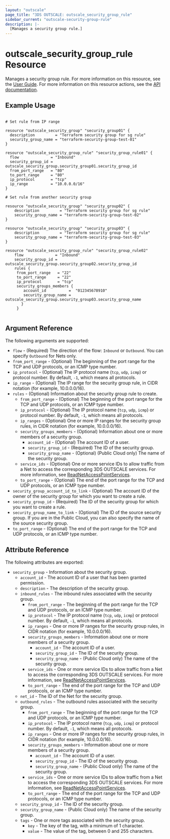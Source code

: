 ```yaml
---
layout: "outscale"
page_title: "3DS OUTSCALE: outscale_security_group_rule"
sidebar_current: "outscale-security-group-rule"
description: |-
  [Manages a security group rule.]
---
```


# outscale_security_group_rule Resource

Manages a security group rule.
For more information on this resource, see the [User Guide](https://wiki.outscale.net/display/EN/About+Security+Group+Rules).
For more information on this resource actions, see the [API documentation](https://docs.outscale.com/api#3ds-outscale-api-securitygrouprule).

## Example Usage

```hcl

# Set rule from IP range

resource "outscale_security_group" "security_group01" {
  description         = "Terraform security group for sg rule"
  security_group_name = "terraform-security-group-test-01"
}

resource "outscale_security_group_rule" "security_group_rule01" {
  flow              = "Inbound"
  security_group_id = outscale_security_group.security_group01.security_group_id
  from_port_range   = "80"
  to_port_range     = "80"
  ip_protocol       = "tcp"
  ip_range          = "10.0.0.0/16"
}

# Set rule from another security group

resource "outscale_security_group" "security_group02" {
    description         = "Terraform security group for sg rule"
    security_group_name = "terraform-security-group-test-02"
}

resource "outscale_security_group" "security_group03" {
    description         = "Terraform security group for sg rule"
    security_group_name = "terraform-security-group-test-03"
}

resource "outscale_security_group_rule" "security_group_rule02" 
    flow              = "Inbound"
    security_group_id = outscale_security_group.security_group02.security_group_id
    rules {
     from_port_range   = "22"
     to_port_range     = "22"
     ip_protocol       = "tcp"
     security_groups_members {
        account_id          =  "012345678910"
        security_group_name = outscale_security_group.security_group03.security_group_name
       }
     }


```

## Argument Reference

The following arguments are supported:

* `flow` - (Required) The direction of the flow: `Inbound` or `Outbound`. You can specify `Outbound` for Nets only.  
* `from_port_range` - (Optional) The beginning of the port range for the TCP and UDP protocols, or an ICMP type number.  
* `ip_protocol` - (Optional) The IP protocol name (`tcp`, `udp`, `icmp`) or protocol number. By default, `-1`, which means all protocols.  
* `ip_range` - (Optional) The IP range for the security group rule, in CIDR notation (for example, 10.0.0.0/16).  
* `rules` - (Optional) Information about the security group rule to create.  
  * `from_port_range` - (Optional) The beginning of the port range for the TCP and UDP protocols, or an ICMP type number.  
  * `ip_protocol` - (Optional) The IP protocol name (`tcp`, `udp`, `icmp`) or protocol number. By default, `-1`, which means all protocols.  
  * `ip_ranges` - (Optional) One or more IP ranges for the security group rules, in CIDR notation (for example, 10.0.0.0/16).  
  * `security_groups_members` - (Optional) Information about one or more members of a security group.  
    * `account_id` - (Optional) The account ID of a user.  
    * `security_group_id` - (Required) The ID of the security group.  
    * `security_group_name` - (Optional) (Public Cloud only) The name of the security group.  
  * `service_ids` - (Optional) One or more service IDs to allow traffic from a Net to access the corresponding 3DS OUTSCALE services. For more information, see [ReadNetAccessPointServices](https://docs.outscale.com/api#readnetaccesspointservices).  
  * `to_port_range` - (Optional) The end of the port range for the TCP and UDP protocols, or an ICMP type number.  
* `security_group_account_id_to_link` - (Optional) The account ID of the owner of the security group for which you want to create a rule.  
* `security_group_id` - (Required) The ID of the security group for which you want to create a rule.  
* `security_group_name_to_link` - (Optional) The ID of the source security group. If you are in the Public Cloud, you can also specify the name of the source security group.  
* `to_port_range` - (Optional) The end of the port range for the TCP and UDP protocols, or an ICMP type number.

## Attribute Reference

The following attributes are exported:

* `security_group` - Information about the security group.  
  * `account_id` - The account ID of a user that has been granted permission.  
  * `description` - The description of the security group.  
  * `inbound_rules` - The inbound rules associated with the security group.  
    * `from_port_range` - The beginning of the port range for the TCP and UDP protocols, or an ICMP type number.  
    * `ip_protocol` - The IP protocol name (`tcp`, `udp`, `icmp`) or protocol number. By default, `-1`, which means all protocols.  
    * `ip_ranges` - One or more IP ranges for the security group rules, in CIDR notation (for example, 10.0.0.0/16).  
    * `security_groups_members` - Information about one or more members of a security group.  
      * `account_id` - The account ID of a user.  
      * `security_group_id` - The ID of the security group.  
      * `security_group_name` - (Public Cloud only) The name of the security group.  
    * `service_ids` - One or more service IDs to allow traffic from a Net to access the corresponding 3DS OUTSCALE services. For more information, see [ReadNetAccessPointServices](https://docs.outscale.com/api#readnetaccesspointservices).  
    * `to_port_range` - The end of the port range for the TCP and UDP protocols, or an ICMP type number.  
  * `net_id` - The ID of the Net for the security group.  
  * `outbound_rules` - The outbound rules associated with the security group.  
    * `from_port_range` - The beginning of the port range for the TCP and UDP protocols, or an ICMP type number.  
    * `ip_protocol` - The IP protocol name (`tcp`, `udp`, `icmp`) or protocol number. By default, `-1`, which means all protocols.  
    * `ip_ranges` - One or more IP ranges for the security group rules, in CIDR notation (for example, 10.0.0.0/16).  
    * `security_groups_members` - Information about one or more members of a security group.  
      * `account_id` - The account ID of a user.  
      * `security_group_id` - The ID of the security group.  
      * `security_group_name` - (Public Cloud only) The name of the security group.  
    * `service_ids` - One or more service IDs to allow traffic from a Net to access the corresponding 3DS OUTSCALE services. For more information, see [ReadNetAccessPointServices](https://docs.outscale.com/api#readnetaccesspointservices).  
    * `to_port_range` - The end of the port range for the TCP and UDP protocols, or an ICMP type number.  
  * `security_group_id` - The ID of the security group.  
  * `security_group_name` - (Public Cloud only) The name of the security group.  
  * `tags` - One or more tags associated with the security group.  
    * `key` - The key of the tag, with a minimum of 1 character.  
    * `value` - The value of the tag, between 0 and 255 characters.
